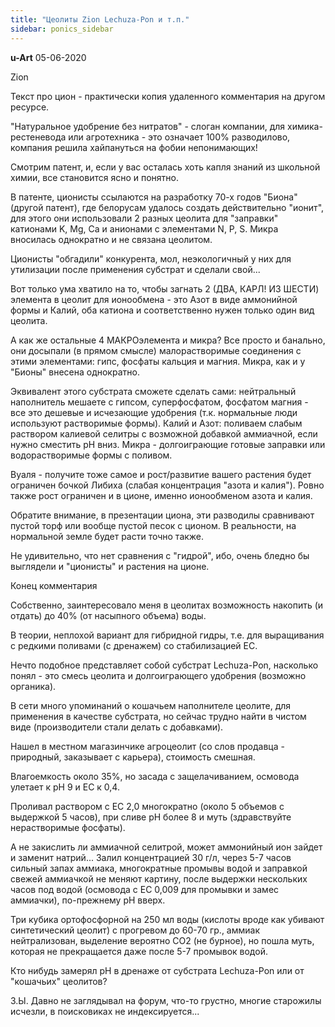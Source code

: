 ```yaml
---
title: "Цеолиты Zion Lechuza-Pon и т.п."
sidebar: ponics_sidebar
---
```


**u-Art** 05-06-2020

Zion

Текст про цион - практически копия удаленного комментария на другом ресурсе.

"Натуральное удобрение без нитратов" - слоган компании, для химика-рестеневода или агротехника - это означает 100% разводилово, компания решила хайпануться на фобии непонимающих!

Смотрим патент, и, если у вас осталась хоть капля знаний из школьной химии, все становится ясно и понятно.

В патенте, ционисты ссылаются на разработку 70-х годов "Биона" (другой патент), где белорусам удалось создать действительно "ионит", для этого они использовали 2 разных цеолита для "заправки" катионами K, Mg, Ca и анионами c элементами N, P, S. Микра вносилась однократно и не связана цеолитом.

Ционисты "обгадили" конкурента, мол, неэкологичный у них для утилизации после применения субстрат и сделали свой...

Вот только ума хватило на то, чтобы загнать 2 (ДВА, КАРЛ! ИЗ ШЕСТИ) элемента в цеолит для ионообмена - это Азот в виде аммонийной формы и Калий, оба катиона и соответственно нужен только один вид цеолита.

А как же остальные 4 МАКРОэлемента и микра? Все просто и банально, они досыпали (в прямом смысле) малорастворимые соединения с этими элементами: гипс, фосфаты кальция и магния. Микра, как и у "Бионы" внесена однократно.

Эквивалент этого субстрата сможете сделать сами: нейтральный наполнитель мешаете с гипсом, суперфосфатом, фосфатом магния - все это дешевые и исчезающие удобрения (т.к. нормальные люди используют растворимые формы). Калий и Азот: поливаем слабым раствором калиевой селитры с возможной добавкой аммиачной, если нужно сместить pH вниз. Микра - долгоиграющие готовые заправки или водорастворимые формы с поливом.

Вуаля - получите тоже самое и рост/развитие вашего растения будет ограничен бочкой Либиха (слабая концентрация "азота и калия"). Ровно также рост ограничен и в ционе, именно ионообменом азота и калия.

Обратите внимание, в презентации циона, эти разводилы сравнивают пустой торф или вообще пустой песок с ционом. В реальности, на нормальной земле будет расти точно также.

Не удивительно, что нет сравнения с "гидрой", ибо, очень бледно бы выглядели и "ционисты" и растения на ционе.

Конец комментария

Собственно, заинтересовало меня в цеолитах возможность накопить (и отдать) до 40% (от насыпного объема) воды.

В теории, неплохой вариант для гибридной гидры, т.е. для выращивания с редкими поливами (с дренажем) со стабилизацией ЕС.

Нечто подобное представляет собой субстрат Lechuza-Pon, насколько понял - это смесь цеолита и долгоиграющего удобрения (возможно органика).

В сети много упоминаний о кошачьем наполнителе цеолите, для применения в качестве субстрата, но сейчас трудно найти в чистом виде (производители стали делать с добавками).

Нашел в местном магазинчике агроцеолит (со слов продавца - природный, заказывает с карьера), стоимость смешная.

Влагоемкость около 35%, но засада с защелачиванием, осмовода улетает к pH 9 и ЕС к 0,4.

Проливал раствором с ЕС 2,0 многократно (около 5 объемов с выдержкой 5 часов), при сливе pH более 8 и муть (здравствуйте нерастворимые фосфаты).

А не закислить ли аммиачной селитрой, может аммонийный ион зайдет и заменит натрий... Залил концентрацией 30 г/л, через 5-7 часов сильный запах аммиака, многократные промывы водой и заправкой свежей аммиачкой не меняют картину, после выдержки нескольких часов под водой (осмовода с ЕС 0,009 для промывки и замес аммиачки), по-прежнему pH вверх.

Три кубика ортофосфорной на 250 мл воды (кислоты вроде как убивают синтетический цеолит) с прогревом до 60-70 гр., аммиак нейтрализован, выделение вероятно СО2 (не бурное), но пошла муть, которая не прекращается даже после 5-7 промывок водой.

Кто нибудь замерял pH в дренаже от субстрата Lechuza-Pon или от "кошачьих" цеолитов?

З.Ы. Давно не заглядывал на форум, что-то грустно, многие старожилы исчезли, в поисковиках не индексируется...


